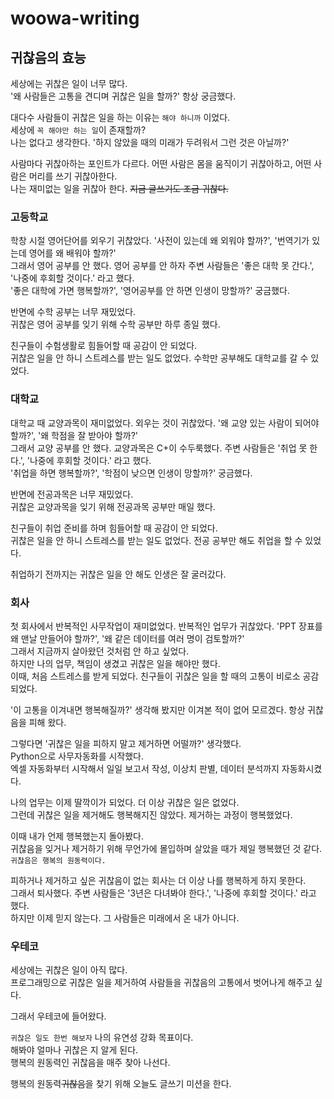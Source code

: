 # woowa-writing

## 귀찮음의 효능
세상에는 귀찮은 일이 너무 많다.<br>
'왜 사람들은 고통을 견디며 귀찮은 일을 할까?' 항상 궁금했다.

대다수 사람들이 귀찮은 일을 하는 이유는 `해야 하니까` 이었다.<br>
세상에 `꼭 해야만 하는 일`이 존재할까?<br>
나는 없다고 생각한다. '하지 않았을 때의 미래가 두려워서 그런 것은 아닐까?'

사람마다 귀찮아하는 포인트가 다르다. 어떤 사람은 몸을 움직이기 귀찮아하고, 어떤 사람은 머리를 쓰기 귀찮아한다.<br>
나는 재미없는 일을 귀찮아 한다. ~~지금 글쓰기도 조금 귀찮다.~~

### 고등학교
학창 시절 영어단어를 외우기 귀찮았다. '사전이 있는데 왜 외워야 할까?', '번역기가 있는데 영어를 왜 배워야 할까?'<br>
그래서 영어 공부를 안 했다. 영어 공부를 안 하자 주변 사람들은 '좋은 대학 못 간다.', '나중에 후회할 것이다.' 라고 했다.<br>
'좋은 대학에 가면 행복할까?', '영어공부를 안 하면 인생이 망할까?' 궁금했다.

반면에 수학 공부는 너무 재밌었다. <br>
귀찮은 영어 공부를 잊기 위해 수학 공부만 하루 종일 했다.

친구들이 수험생활로 힘들어할 때 공감이 안 되었다.<br>
귀찮은 일을 안 하니 스트레스를 받는 일도 없었다. 수학만 공부해도 대학교를 갈 수 있었다.

### 대학교
대학교 때 교양과목이 재미없었다. 외우는 것이 귀찮았다. '왜 교양 있는 사람이 되어야 할까?', '왜 학점을 잘 받아야 할까?'<br>
그래서 교양 공부를 안 했다. 교양과목은 C+이 수두룩했다. 주변 사람들은 '취업 못 한다.', '나중에 후회할 것이다.' 라고 했다.<br>
'취업을 하면 행복할까?', '학점이 낮으면 인생이 망할까?' 궁금했다.

반면에 전공과목은 너무 재밌었다. <br>
귀찮은 교양과목을 잊기 위해 전공과목 공부만 매일 했다.

친구들이 취업 준비를 하며 힘들어할 때 공감이 안 되었다.<br>
귀찮은 일을 안 하니 스트레스를 받는 일도 없었다. 전공 공부만 해도 취업을 할 수 있었다.

취업하기 전까지는 귀찮은 일을 안 해도 인생은 잘 굴러갔다.

### 회사
첫 회사에서 반복적인 사무작업이 재미없었다. 반복적인 업무가 귀찮았다. 'PPT 장표를 왜 맨날 만들어야 할까?', '왜 같은 데이터를 여러 명이 검토할까?'<br>
그래서 지금까지 살아왔던 것처럼 안 하고 싶었다.<br>
하지만 나의 업무, 책임이 생겼고 귀찮은 일을 해야만 했다.<br>
이때, 처음 스트레스를 받게 되었다. 친구들이 귀찮은 일을 할 때의 고통이 비로소 공감되었다.

'이 고통을 이겨내면 행복해질까?' 생각해 봤지만 이겨본 적이 없어 모르겠다. 항상 귀찮음을 피해 왔다.

그렇다면 '귀찮은 일을 피하지 말고 제거하면 어떨까?' 생각했다.<br>
Python으로 사무자동화를 시작했다. <br>
엑셀 자동화부터 시작해서 일일 보고서 작성, 이상치 판별, 데이터 분석까지 자동화시켰다.

나의 업무는 이제 딸깍이가 되었다. 더 이상 귀찮은 일은 없었다. <br>
그런데 귀찮은 일을 제거해도 행복해지진 않았다. 제거하는 과정이 행복했었다.

이때 내가 언제 행복했는지 돌아봤다. <br>
귀찮음을 잊거나 제거하기 위해 무언가에 몰입하며 살았을 때가 제일 행복했던 것 같다.<br>
`귀찮음은 행복의 원동력이다.`

피하거나 제거하고 싶은 귀찮음이 없는 회사는 더 이상 나를 행복하게 하지 못한다.<br>
그래서 퇴사했다. 주변 사람들은 '3년은 다녀봐야 한다.', '나중에 후회할 것이다.' 라고 했다.<br>
하지만 이제 믿지 않는다. 그 사람들은 미래에서 온 내가 아니다.

### 우테코
세상에는 귀찮은 일이 아직 많다.<br>
프로그래밍으로 귀찮은 일을 제거하여 사람들을 귀찮음의 고통에서 벗어나게 해주고 싶다.

그래서 우테코에 들어왔다.

`귀찮은 일도 한번 해보자` 나의 유연성 강화 목표이다.<br>
해봐야 얼마나 귀찮은 지 알게 된다.<br>
행복의 원동력인 귀찮음을 매주 찾아 나선다.

행복의 원동력~~귀찮음~~을 찾기 위해 오늘도 글쓰기 미션을 한다.
